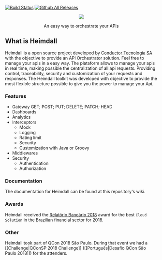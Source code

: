 [![Build Status](https://travis-ci.org/getheimdall/heimdall.svg?branch=master)](https://travis-ci.org/getheimdall/heimdall)
[![Github All Releases](https://img.shields.io/github/downloads/getheimdall/heimdall/total.svg)](https://github.com/getheimdall/heimdall)

<p align="center"> 
  <img src="https://raw.githubusercontent.com/getheimdall/heimdall/master/.github/heimdall-logo.png">
</p>
<p align="center">
  An easy way to orchestrate your APIs
</p>


## What is Heimdall

Heimdall is a open source project developed by [Conductor Tecnologia SA](http://www.conductor.com.br) with the objective to provide an API Orchestrator solution. Feel free to manage your apis in a easy way. The plataform allows to manage your apis in real time, making possible the centralization of all api requests. Providing control, traceability, security and customization of your requests and responses. The Heimdall toolkit was developed with objective to provide the most flexible structure possible to give you the power to manage your Api.

### Features
* Gateway
    GET; POST; PUT; DELETE; PATCH; HEAD
* Dashboards
* Analytics
* Interceptors
   * Mock
   * Logging
   * Rating limit
   * Security
   * Customization with Java or Groovy
* Middlewares
* Security
   * Authentication
   * Authorization

### Documentation
The documentation for Heimdall can be found at this repository's wiki.

### Awards
Heimdall received the [Relatório Bancário 2018](http://cantarinobrasileiro.com.br/) award for the best `Cloud Solution` in the Brazilian financial sector for 2018.

### Other
Heimdall took part of QCon 2018 São Paulo. During that event we had a [[Challenge|QConSP 2018 Challenge]] ([[Português|Desafio QCon São Paulo 2018]]) for the attenders.